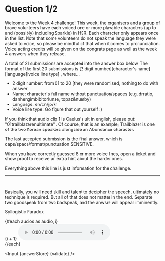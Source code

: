<script>
    export let answerStore;
    export let validate;

    import Input from "$lib/Input.svelte";
    import audio01 from "$lib/assets/week4-01.mp3";
    import audio02 from "$lib/assets/week4-02.mp3";
    import audio03 from "$lib/assets/week4-03.mp3";
    import audio04 from "$lib/assets/week4-04.mp3";
    import audio05 from "$lib/assets/week4-05.mp3";
    import audio06 from "$lib/assets/week4-06.mp3";
    import audio07 from "$lib/assets/week4-07.mp3";
    import audio08 from "$lib/assets/week4-08.mp3";
    import audio09 from "$lib/assets/week4-09.mp3";
    import audio10 from "$lib/assets/week4-10.mp3";
    import audio11 from "$lib/assets/week4-11.mp3";
    import audio12 from "$lib/assets/week4-12.mp3";
    import audio13 from "$lib/assets/week4-13.mp3";
    import audio14 from "$lib/assets/week4-14.mp3";
    import audio15 from "$lib/assets/week4-15.mp3";
    import audio16 from "$lib/assets/week4-16.mp3";
    import audio17 from "$lib/assets/week4-17.mp3";
    import audio18 from "$lib/assets/week4-18.mp3";
    import audio19 from "$lib/assets/week4-19.mp3";
    import audio20 from "$lib/assets/week4-20.mp3";

    let audios = [
      audio01, audio02, audio03, audio04, audio05, 
      audio06, audio07, audio08, audio09, audio10, 
      audio11, audio12, audio13, audio14, audio15, 
      audio16, audio17, audio18, audio19, audio20,
    ];
</script>

<div class="markdown">

# Question 1/2

Welcome to the Week 4 challenge! This week, the organisers and a group of brave volunteers have each voiced one or more playable characters (up to and (possibly) including Sparkle) in HSR. Each character only appears once in the list. Note that some volunteers do not speak the language they were asked to voice, so please be mindful of that when it comes to pronunciation. Voice acting credits will be given on the congrats page as well as the week 4 answers when they release.

A total of 21 submissions are accepted into the answer box below. The format of the first 20 submissions is [2 digit number][character's name][language][voice line type] , where...

-   2 digit number: from 01 to 20 [they were randomised, nothing to do with answer]
-   Name: character's full name without punctuation/spaces (e.g. drratio, danhengimbibitorlunae, topaz&numby)
-   Language: en/cn/jp/kr
-   Voice line type: Go figure that out yourself :)

If you think that audio clip 1 is Caelus's ult in english, please put: "01trailblazerenultimate" . Of course, that is an example; Trailblazer is one of the two Korean speakers alongside an Abundance character.

The last accepted submission is the final answer, which is caps/space/format/punctuation SENSITIVE.

When you have correctly guessed 8 or more voice lines, open a ticket and show proof to receive an extra hint about the harder ones.

Everything above this line is just information for the challenge.

---

<br>

<p class="!text-center !text-lg">Basically, you will need skill and talent to decipher the speech, ultimately no technique is required. But all of that does not matter in the end. Separate two goodspeak from two badspeak, and the anwsre will appear imminently.</p>

<p class="!text-center !text-3xl"> Syllogistic Paradox </p>

<div class="grid grid-cols-4">
  {#each audios as audio, i}
    <div>
      {i + 1}
      <audio controls>
        <source src={audio}>
      </audio>
    </div>
  {/each}
</div>

</div>

<Input {answerStore} {validate} />
